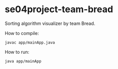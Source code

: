 # se04project-team-bread
Sorting algorithm visualizer by team Bread.  
  
How to compile:  
```
javac app/mainApp.java  
```
How to run:  
```
java app/mainApp  
```

